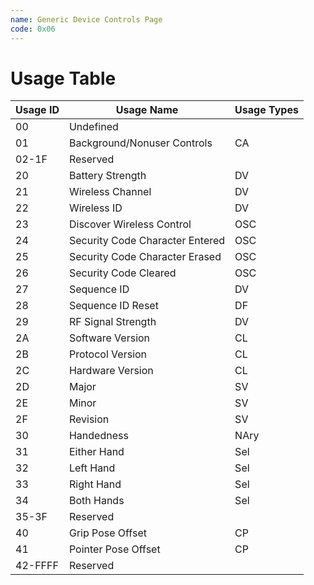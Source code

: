 ```yaml
---
name: Generic Device Controls Page
code: 0x06
---
```

# Usage Table

| Usage ID | Usage Name                      | Usage Types |
|----------|---------------------------------|-------------|
| 00       | Undefined                       |             |
| 01       | Background/Nonuser  Controls    | CA          |
| 02-1F    | Reserved                        |             |
| 20       | Battery Strength                | DV          |
| 21       | Wireless Channel                | DV          |
| 22       | Wireless ID                     | DV          |
| 23       | Discover Wireless Control       | OSC         |
| 24       | Security Code Character Entered | OSC         |
| 25       | Security Code Character Erased  | OSC         |
| 26       | Security Code Cleared           | OSC         |
| 27       | Sequence ID                     | DV          |
| 28       | Sequence ID Reset               | DF          |
| 29       | RF Signal Strength              | DV          |
| 2A       | Software  Version               | CL          |
| 2B       | Protocol  Version               | CL          |
| 2C       | Hardware  Version               | CL          |
| 2D       | Major                           | SV          |
| 2E       | Minor                           | SV          |
| 2F       | Revision                        | SV          |
| 30       | Handedness                      | NAry        |
| 31       | Either Hand                     | Sel         |
| 32       | Left Hand                       | Sel         |
| 33       | Right Hand                      | Sel         |
| 34       | Both Hands                      | Sel         |
| 35-3F    | Reserved                        |             |
| 40       | Grip  Pose  Offset              | CP          |
| 41       | Pointer  Pose  Offset           | CP          |
| 42-FFFF  | Reserved                        |             |
